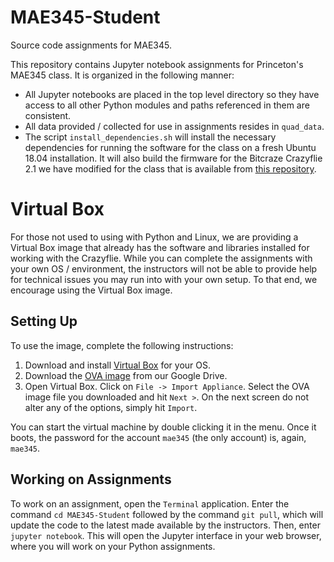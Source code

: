# MAE345-Student
Source code assignments for MAE345.

This repository contains Jupyter notebook assignments for Princeton's MAE345 class. It is organized in the following manner:

- All Jupyter notebooks are placed in the top level directory so they have access to all other Python modules and paths referenced in them are consistent.
- All data provided / collected for use in assignments resides in `quad_data`.
- The script `install_dependencies.sh` will install the necessary dependencies for running the software for the class on a fresh Ubuntu 18.04 installation. It will also build the firmware for the Bitcraze Crazyflie 2.1 we have modified for the class that is available from [this repository](https://github.com/irom-lab/crazyflie-firmware).

# Virtual Box

For those not used to using with Python and Linux, we are providing a Virtual Box image that already has the software and libraries installed for working with the Crazyflie. While you can complete the assignments with your own OS / environment, the instructors will not be able to provide help for technical issues you may run into with your own setup. To that end, we encourage using the Virtual Box image.

## Setting Up

To use the image, complete the following instructions:

1. Download and install [Virtual Box](https://www.virtualbox.org/) for your OS.
2. Download the [OVA image](https://drive.google.com/file/d/1SMuKvwyBaQGdplbzOviqDJTqrKvKpgVu/view?usp=sharing) from our Google Drive.
3. Open Virtual Box. Click on `File -> Import Appliance`. Select the OVA image file you downloaded and hit `Next >`. On the next screen do not alter any of the options, simply hit `Import`.

You can start the virtual machine by double clicking it in the menu. Once it boots, the password for the account `mae345` (the only account) is, again, `mae345`.

## Working on Assignments

To work on an assignment, open the `Terminal` application. Enter the command `cd MAE345-Student` followed by the command `git pull`, which will update the code to the latest made available by the instructors. Then, enter `jupyter notebook`. This will open the Jupyter interface in your web browser, where you will work on your Python assignments.
